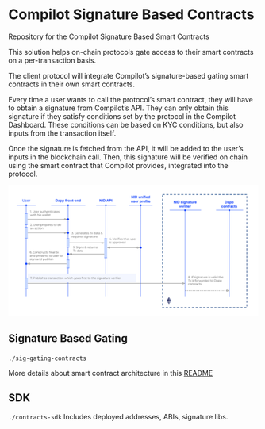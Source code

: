 # Compilot Signature Based Contracts

Repository for the Compilot Signature Based Smart Contracts

This solution helps on-chain protocols gate access to their smart contracts on a per-transaction basis.

The client protocol will integrate Compilot’s signature-based gating smart contracts in their own smart contracts.

Every time a user wants to call the protocol’s smart contract, they will have to obtain a signature from Compilot’s API. They can only obtain this signature if they satisfy conditions set by the protocol in the Compilot Dashboard. These conditions can be based on KYC conditions, but also inputs from the transaction itself.

Once the signature is fetched from the API, it will be added to the user’s inputs in the blockchain call. Then, this signature will be verified on chain using the smart contract that Compilot provides, integrated into the protocol.

![End to End flow](./images/smartcontractgating-flow.png)

## Signature Based Gating

`./sig-gating-contracts`

More details about smart contract architecture in this [README](./sig-gating-contracts/README.md)

## SDK

`./contracts-sdk`
Includes deployed addresses, ABIs, signature libs.
